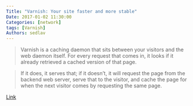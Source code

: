 ```yaml
---
Title: "Varnish: Your site faster and more stable"
Date: 2017-01-02 11:30:00
Categories: [network]
tags: [Varnish]
Authors: sedlav
---
```


> Varnish is a caching daemon that sits between your visitors and the web daemon itself. For every request that comes in, it looks if it already retrieved a cached version of that page.

> If it does, it serves that; if it doesn’t, it will request the page from the backend web server, serve that to the visitor, and cache the page for when the next visitor comes by requesting the same page.

[Link](https://fedoramagazine.org/varnish-site-faster-stable/)
